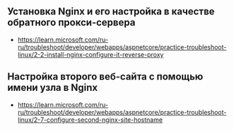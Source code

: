##  Установка Nginx и его настройка в качестве обратного прокси-сервера
- https://learn.microsoft.com/ru-ru/troubleshoot/developer/webapps/aspnetcore/practice-troubleshoot-linux/2-2-install-nginx-configure-it-reverse-proxy

## Настройка второго веб-сайта с помощью имени узла в Nginx
-  https://learn.microsoft.com/ru-ru/troubleshoot/developer/webapps/aspnetcore/practice-troubleshoot-linux/2-7-configure-second-nginx-site-hostname